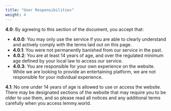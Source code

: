 ```yaml
---
title: "User Responsibilities"
weight: 4
---
```



**4\.0**: By agreeing to this section of the document, you accept that:

- **4\.0.0**: You may only use the service if you are able to clearly understand and actively comply with the terms laid out on this page.
- **4\.0.1**: You were not permanently banished from our service in the past.
- **4\.0.2**: You are at least 14 years of age, and over the regulated minimum age defined by your local law to access our service.
- **4\.0.3**: You are responsible for your own experience on the website. While we are looking to provide an entertaining platform, we are not responsible for your individual experience.

**4\.1**: No one under 14 years of age is allowed to use or access the website. There may be designated sections of the website that may require you to be older to use them, and so please read all notices and any additional terms carefully when you access lemmy.world.
